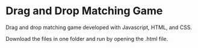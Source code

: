 # Drag and Drop Matching Game

Drag and drop matching game developed with Javascript, HTML, and CSS.

Download the files in one folder and run by opening the .html file.

